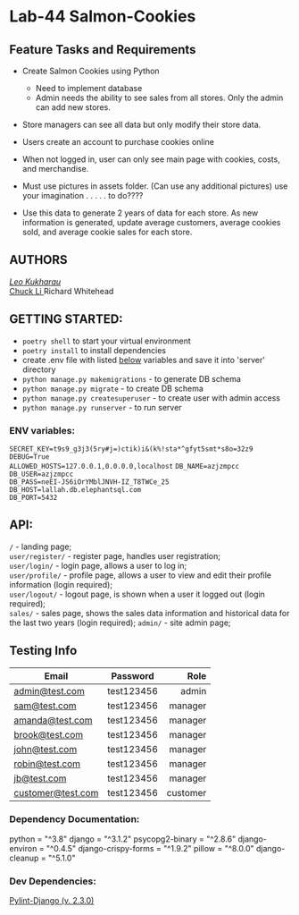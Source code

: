 # Lab-44 Salmon-Cookies

## Feature Tasks and Requirements

- Create Salmon Cookies using Python  
    - Need to implement database  
    - Admin needs the ability to see sales from all stores. Only the admin can add new stores.  
- Store managers can see all data but only modify their store data.  
- Users create an account to purchase cookies online
- When not logged in, user can only see main page with cookies, costs, and merchandise.  
- Must use pictures in assets folder. (Can use any additional pictures)
use your imagination . . . . . to do????  

- Use this data to generate 2 years of data for each store. As new information is generated, update average customers, average cookies sold, and average cookie sales for each store.


## AUTHORS

[_Leo Kukharau_](https://github.com/LeoKuhorev)  
[Chuck Li  ](https://github.com/ticochuck)
Richard Whitehead

## GETTING STARTED:

- `poetry shell` to start your virtual environment
- `poetry install` to install dependencies
- create .env file with listed <a href="#env">below</a> variables and save it into 'server' directory
- `python manage.py makemigrations` - to generate DB schema
- `python manage.py migrate` - to create DB schema
- `python manage.py createsuperuser` - to create user with admin access
- `python manage.py runserver` - to run server

### <a name="env"></a> ENV variables:

`SECRET_KEY=t9s9_g3j3(5ry#j=)ctik)i&(k%!sta*^gfyt5smt*s8o=32z9`  
`DEBUG=True`  
`ALLOWED_HOSTS=127.0.0.1,0.0.0.0,localhost` 
`DB_NAME=azjzmpcc`  
`DB_USER=azjzmpcc`  
`DB_PASS=neEI-JS6iOrYMblJNVH-IZ_T8TWCe_25`  
`DB_HOST=lallah.db.elephantsql.com`   
`DB_PORT=5432`

## API:

`/` - landing page;  
`user/register/` - register page, handles user registration;  
`user/login/` - login page, allows a user to log in;  
`user/profile/` - profile page, allows a user to view and edit their profile information (login required);  
`user/logout/` - logout page, is shown when a user it logged out (login required);  
`sales/` - sales page, shows the sales data information and historical data for the last two years (login required);
`admin/` - site admin page;

   

## Testing Info

| Email             |  Password  |     Role |
| ----------------- | :--------: | -------: |
| admin@test.com    | test123456 |    admin |
| sam@test.com      | test123456 |  manager |
| amanda@test.com   | test123456 |  manager |
| brook@test.com    | test123456 |  manager |
| john@test.com     | test123456 |  manager |
| robin@test.com    | test123456 |  manager |
| jb@test.com       | test123456 |  manager |
| customer@test.com | test123456 | customer |

### Dependency Documentation:

python = "^3.8"
django = "^3.1.2"
psycopg2-binary = "^2.8.6"
django-environ = "^0.4.5"
django-crispy-forms = "^1.9.2"
pillow = "^8.0.0"
django-cleanup = "^5.1.0"


### Dev Dependencies:

[Pylint-Django (v. 2.3.0)](https://pypi.org/project/pylint-django/)

